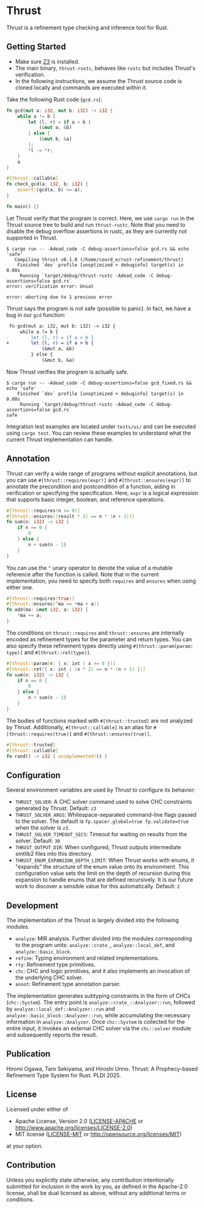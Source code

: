 # Thrust

Thrust is a refinement type checking and inference tool for Rust.

## Getting Started

- Make sure [Z3](https://github.com/Z3Prover/z3) is installed.
- The main binary, `thrust-rustc`, behaves like `rustc` but includes Thrust's verification.
- In the following instructions, we assume the Thrust source code is cloned locally and commands are executed within it.

Take the following Rust code (`gcd.rs`):

```rust
fn gcd(mut a: i32, mut b: i32) -> i32 {
    while a != b {
        let (l, r) = if a < b {
            (&mut a, &b)
        } else {
            (&mut b, &a)
        };
        *l -= *r;
    }
    a
}

#[thrust::callable]
fn check_gcd(a: i32, b: i32) {
    assert!(gcd(a, b) <= a);
}

fn main() {}
```

Let Thrust verify that the program is correct. Here, we use `cargo run` in the Thrust source tree to build and run `thrust-rustc`. Note that you need to disable the debug overflow assertions in rustc, as they are currently not supported in Thrust.

```console
$ cargo run -- -Adead_code -C debug-assertions=false gcd.rs && echo 'safe'
   Compiling thrust v0.1.0 (/home/coord_e/rust-refinement/thrust)
    Finished `dev` profile [unoptimized + debuginfo] target(s) in 0.08s
     Running `target/debug/thrust-rustc -Adead_code -C debug-assertions=false gcd.rs`
error: verification error: Unsat

error: aborting due to 1 previous error
```

Thrust says the program is not safe (possible to panic). In fact, we have a bug in our `gcd` function:

```diff
 fn gcd(mut a: i32, mut b: i32) -> i32 {
     while a != b {
-        let (l, r) = if a < b {
+        let (l, r) = if a > b {
             (&mut a, &b)
         } else {
             (&mut b, &a)
```

Now Thrust verifies the program is actually safe.

```console
$ cargo run -- -Adead_code -C debug-assertions=false gcd_fixed.rs && echo 'safe'
    Finished `dev` profile [unoptimized + debuginfo] target(s) in 0.08s
     Running `target/debug/thrust-rustc -Adead_code -C debug-assertions=false gcd.rs`
safe
```

Integration test examples are located under `tests/ui/` and can be executed using `cargo test`. You can review these examples to understand what the current Thrust implementation can handle.

## Annotation

Thrust can verify a wide range of programs without explicit annotations, but you can use `#[thrust::requires(expr)]` and `#[thrust::ensures(expr)]` to annotate the precondition and postcondition of a function, aiding in verification or specifying the specification. Here, `expr` is a logical expression that supports basic integer, boolean, and reference operations.

```rust
#[thrust::requires(n >= 0)]
#[thrust::ensures((result * 2) == n * (n + 1))]
fn sum(n: i32) -> i32 {
    if n == 0 {
        0
    } else {
        n + sum(n - 1)
    }
}
```

You can use the `^` unary operator to denote the value of a mutable reference after the function is called. Note that in the current implementation, you need to specify both `requires` and `ensures` when using either one.

```rust
#[thrust::requires(true)]
#[thrust::ensures(^ma == *ma + a)]
fn add(ma: &mut i32, a: i32) {
    *ma += a;
}
```

The conditions on `thrust::requires` and `thrust::ensures` are internally encoded as refinement types for the parameter and return types. You can also specify these refinement types directly using `#[thrust::param(param: type)]` and `#[thrust::ret(type)]`.

```rust
#[thrust::param(n: { x: int | x >= 0 })]
#[thrust::ret({ x: int | (x * 2) == n * (n + 1) })]
fn sum(n: i32) -> i32 {
    if n == 0 {
        0
    } else {
        n + sum(n - 1)
    }
}
```

The bodies of functions marked with `#[thrust::trusted]` are not analyzed by Thrust. Additionally, `#[thrust::callable]` is an alias for `#[thrust::requires(true)]` and `#[thrust::ensures(true)]`.

```rust
#[thrust::trusted]
#[thrust::callable]
fn rand() -> i32 { unimplemented!() }
```

## Configuration

Several environment variables are used by Thrust to configure its behavior:

- `THRUST_SOLVER`: A CHC solver command used to solve CHC constraints generated by Thrust. Default: `z3`
- `THRUST_SOLVER_ARGS`: Whitespace-separated command-line flags passed to the solver. The default is `fp.spacer.global=true fp.validate=true` when the solver is `z3`.
- `THRUST_SOLVER_TIMEOUT_SECS`: Timeout for waiting on results from the solver. Default: `30`
- `THRUST_OUTPUT_DIR`: When configured, Thrust outputs intermediate smtlib2 files into this directory.
- `THRUST_ENUM_EXPANSION_DEPTH_LIMIT`: When Thrust works with enums, it "expands" the structure of the enum value onto its environment. This configuration value sets the limit on the depth of recursion during this expansion to handle enums that are defined recursively. It is our future work to discover a sensible value for this automatically. Default: `2`

## Development

The implementation of the Thrust is largely divided into the following modules.

- `analyze`: MIR analysis. Further divided into the modules corresponding to the program units: `analyze::crate_`, `analyze::local_def`, and `analyze::basic_block`.
- `refine`: Typing environment and related implementations.
- `rty`: Refinement type primitives.
- `chc`: CHC and logic primitives, and it also implements an invocation of the underlying CHC solver.
- `annot`: Refinement type annotation parser.

The implementation generates subtyping constraints in the form of CHCs (`chc::System`). The entry point is `analyze::crate_::Analyzer::run`, followed by `analyze::local_def::Analyzer::run` and `analyze::basic_block::Analyzer::run`, while accumulating the necessary information in `analyze::Analyzer`. Once `chc::System` is collected for the entire input, it invokes an external CHC solver via the `chc::solver` module and subsequently reports the result.

## Publication

Hiromi Ogawa, Taro Sekiyama, and Hiroshi Unno. Thrust: A Prophecy-based Refinement Type System for Rust. PLDI 2025.

## License

Licensed under either of

 * Apache License, Version 2.0
   ([LICENSE-APACHE](LICENSE-APACHE) or http://www.apache.org/licenses/LICENSE-2.0)
 * MIT license
   ([LICENSE-MIT](LICENSE-MIT) or http://opensource.org/licenses/MIT)

at your option.

## Contribution

Unless you explicitly state otherwise, any contribution intentionally submitted
for inclusion in the work by you, as defined in the Apache-2.0 license, shall be
dual licensed as above, without any additional terms or conditions.
